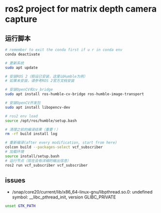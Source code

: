 # ros2 project for matrix depth camera capture

## 运行脚本
```bash
# remember to exit the conda first if u r in conda env
conda deactivate

# 更新系统
sudo apt update

# 安装ROS 2（假设已安装，这里以Humble为例）
# 如果未安装，请参考ROS 2官方文档安装

# 安装OpenCV和cv_bridge
sudo apt install ros-humble-cv-bridge ros-humble-image-transport

# 安装OpenCV开发包
sudo apt install libopencv-dev

# ros2 env load
source /opt/ros/humble/setup.bash

# 清理之前的编译结果（重要！）
rm -rf build install log

# 重新编译(after every modification, start from here)
colcon build --packages-select vcf_subscriber
# 加载环境
source install/setup.bash
# 运行节点（现在会有详细的输出信息）
ros2 run vcf_subscriber vcf_subscriber
```

## issues
- /snap/core20/current/lib/x86_64-linux-gnu/libpthread.so.0: undefined symbol: __libc_pthread_init, version GLIBC_PRIVATE
```bash
unset GTK_PATH
```